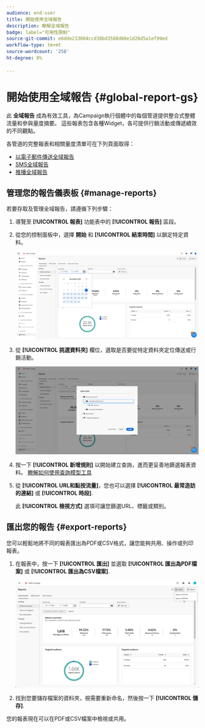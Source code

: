 ```yaml
---
audience: end-user
title: 開始使用全域報告
description: 瞭解全域報告
badge: label="可用性限制"
source-git-commit: e6dde233084ccd38bd3588d60e1d26d5a1ef99ed
workflow-type: tm+mt
source-wordcount: '258'
ht-degree: 0%

---
```



# 開始使用全域報告 {#global-report-gs}

此 **全域報告** 成為有效工具，為Campaign執行個體中的每個管道提供整合式整體流量和參與量度摘要。 這些報表包含各種Widget，各可提供行銷活動或傳遞績效的不同觀點。

各管道的完整報表和相關量度清單可在下列頁面取得：

* [以電子郵件傳送全域報告](global-report-email.md)
* [SMS全域報告](global-report-email-sms.md)
* [推播全域報告](global-report-push.md)

## 管理您的報告儀表板 {#manage-reports}

若要存取及管理全域報告，請遵循下列步驟：

1. 導覽至 **[!UICONTROL 報表]** 功能表中的 **[!UICONTROL 報告]** 區段。

1. 從您的控制面板中，選擇 **開始** 和 **[!UICONTROL 結束時間]** 以鎖定特定資料。

   ![](assets/global_report_manage_1.png)

1. 從 **[!UICONTROL 挑選資料夾]** 欄位，選取是否要從特定資料夾定位傳送或行銷活動。

   ![](assets/global_report_manage_2.png)

1. 按一下 **[!UICONTROL 新增規則]** 以開始建立查詢，進而更妥善地篩選報表資料。 [瞭解如何使用查詢模型工具](../query/query-modeler-overview.md)

1. 從 **[!UICONTROL URL和點按流量]**，您也可以選擇 **[!UICONTROL 最常造訪的連結]** 或 **[!UICONTROL 時段]**.

   此 **[!UICONTROL 檢視方式]** 選項可讓您篩選URL、標籤或類別。

## 匯出您的報告 {#export-reports}

您可以輕鬆地將不同的報表匯出為PDF或CSV格式，讓您能夠共用、操作或列印報表。

1. 在報表中，按一下 **[!UICONTROL 匯出]** 並選取 **[!UICONTROL 匯出為PDF檔案]** 或 **[!UICONTROL 匯出為CSV檔案]**.

   ![](assets/global_report_export.png)

1. 找到您要儲存檔案的資料夾，視需要重新命名，然後按一下 **[!UICONTROL 儲存]**.

您的報表現在可以在PDF或CSV檔案中檢視或共用。

